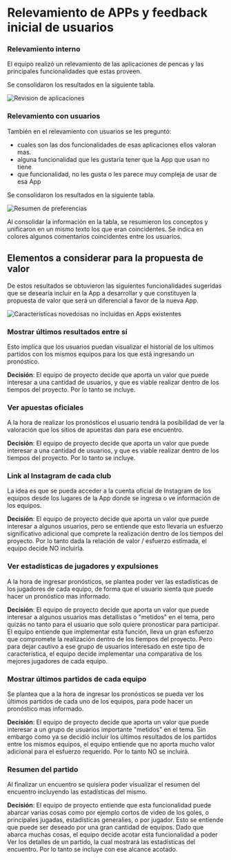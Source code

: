 # Relevamiento de APPs y feedback inicial de usuarios

### Relevamiento interno

El equipo realizó un relevamiento de las aplicaciones de pencas y las principales funcionalidades que estas proveen.

Se consolidaron los resultados en la siguiente tabla.

![Revision de aplicaciones](img/proceso/RevisioinDeAplicaciones.PNG)

### Relevamiento con usuarios

También en el relevamiento con usuarios se les preguntó:
- cuales son las dos funcionalidades de esas aplicaciones ellos valoran mas.
- alguna funcionalidad que les gustaría tener que la App que usan no tiene
- que funcionalidad, no les gusta o les parece muy compleja de usar de esa App

Se consolidaron los resultados en la siguiente tabla.

![Resumen de preferencias](img/proceso/TablaResumenPreferencias.PNG)

Al consolidar la información en la tabla, se resumieron los conceptos y unificaron en un mismo texto los que eran coincidentes. Se indica en colores algunos comentarios coincidentes entre los usuarios.

## Elementos a considerar para la propuesta de valor

De estos resultados se obtuvieron las siguientes funcionalidades sugeridas que se desearía incluir en la App a desarrollar y que constituyen la propuesta de valor que será un diferencial a favor de la nueva App.

![Características novedosas no incluidas en Apps existentes](img/proceso/FuncionalidadesSugeridasPorUsuarios.PNG)

### Mostrar últimos resultados entre sí

Esto implica que los usuarios puedan visualizar el historial de los ultimos partidos con los mismos equipos para los que está ingresando un pronóstico.

**Decisión**: El equipo de proyecto decide que aporta un valor que puede interesar a una cantidad de usuarios, y que es viable realizar dentro de los tiempos del proyecto. Por lo tanto se incluye.

### Ver apuestas oficiales

A la hora de realizar los pronósticos el usuario tendrá la posibilidad de ver la valoración que los sitios de apuestas dan para ese encuentro.

**Decisión**: El equipo de proyecto decide que aporta un valor que puede interesar a una cantidad de usuarios, y que es viable realizar dentro de los tiempos del proyecto. Por lo tanto se incluye.

### Link al Instagram de cada club

La idea es que se pueda acceder a la cuenta oficial de Instagram de los equipos desde los lugares de la App donde se ingresa o ve información de los equipos.

**Decisión**: El equipo de proyecto decide que aporta un valor que puede interesar a algunos usuarios, pero se entiende que esto llevaría un esfuerzo significativo adicional que comprete la realización dentro de los tiempos del proyecto. Por lo tanto dada la relación de valor / esfuerzo estimada, el equipo decide NO incluirla.

### Ver estadísticas de jugadores y expulsiones

A la hora de ingresar pronósticos, se plantea poder ver las estadísticas de los jugadores de cada equipo, de forma que el usuario sienta que puede hacer un pronóstico mas informado.

**Decisión**: El equipo de proyecto decide que aporta un valor que puede interesar a algunos usuarios mas detallistas o "metidos" en el tema, pero quizás no tanto para el usuario que solo quiere pronosticar para participar. El equipo entiende que implementar esta función, lleva un gran esfuerzo que compromete la realización dentro de los tiempos del proyecto. Pero para dejar cautivo a ese grupo de usuarios interesado en este tipo de característica, el equipo decide implementar una comparativa de los mejores jugadores de cada equipo.

### Mostrar últimos partidos de cada equipo

Se plantea que a la hora de ingresar los pronósticos se pueda ver los últimos partidos de cada uno de los equipos, para pode hacer un pronóstico mas informado.

**Decisión**: El equipo de proyecto decide que aporta un valor que puede interesar a un grupo de usuarios importante "metidos" en el tema. Sin embargo como ya se decidió incluir los últimos resultados de los partidos entre los mismos equipos, el equipo entiende que no aporta mucho valor adicional para el esfuerzo requerido. Por lo tanto NO se incluirá.

### Resumen del partido

Al finalizar un encuentro se quisiera poder visualizar el resumen del encuentro incluyendo las estadísticas del mismo.

**Decisión**: El equipo de proyecto entiende que esta funcionalidad puede abarcar varias cosas como por ejemplo cortos de video de los goles, o principales jugadas, estadísticas generalies, o por jugador. Esto se entiende que puede ser deseado por una gran cantidad de equipos. Dado que abarca muchas cosas, el equipo decide acotar esta funcionalidad a poder Ver los detalles de un partido, la cual mostrará las estadísticas del encuentro. Por lo tanto se incluye con ese alcance acotado.